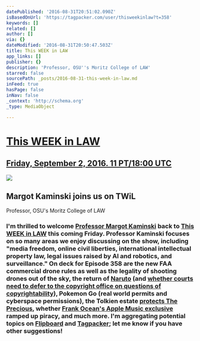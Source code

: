 ```yaml
---
datePublished: '2016-08-31T20:51:02.090Z'
isBasedOnUrl: 'https://tagpacker.com/user/thisweekinlaw?t=358'
keywords: []
related: []
author: []
via: {}
dateModified: '2016-08-31T20:50:47.503Z'
title: This WEEK in LAW
app_links: []
publisher: {}
description: 'Professor, OSU''s Moritz College of LAW'
starred: false
sourcePath: _posts/2016-08-31-this-week-in-law.md
inFeed: true
hasPage: false
inNav: false
_context: 'http://schema.org'
_type: MediaObject

---
```

# [This WEEK in LAW][0]

## [Friday, September 2, 2016\. 11 PT/18:00 UTC][1]

<article style=""><img src="https://s3-us-west-2.amazonaws.com/the-grid-img/p/59e4bcd12061be6e9c091eb7175586f361c59aae.jpg" /><h1>Margot Kaminski joins us on TWiL</h1><p>Professor, OSU's Moritz College of LAW</p></article>

### I'm thrilled to welcome [Professor Margot Kaminski][2] back to [This WEEK in LAW][0] this coming Friday. Professor Kaminski focuses on so many areas we enjoy discussing on the show, including "media freedom, online civil liberties, international intellectual property law, legal issues raised by AI and robotics, and surveillance." On deck for Episode 358 are the new FAA commercial drone rules as well as the legality of shooting drones out of the sky, the return of [Naruto][3] (and [whether courts need to defer to the copyright office on questions of copyrightability][4]), Pokemon Go (real world permits and cyberspace permissions), the Tolkien estate [protects The Precious][5], whether [Frank Ocean's Apple Music exclusive][6] ramped up piracy, and much more. I'm aggregating potential topics on [Flipboard][7] and [Tagpacker][8]; let me know if you have other suggestions!

[0]: http://twit.tv/twil "This WEEK in LAW"
[1]: http://twit.tv/live "Watch live 9/2/16, 11 PT/18:00 UTC"
[2]: http://moritzlaw.osu.edu/faculty/professor/margot-kaminski/ "Professor Margot Kaminski"
[3]: https://en.wikipedia.org/wiki/Monkey_selfie "Monkey selfie macaque"
[4]: http://www.scotusblog.com/case-files/cases/star-athletica-llc-v-varsity-brands-inc/ "Varsity Brands v. Star Athletica"
[5]: http://www.smh.com.au/victoria/fraud-of-the-rings-hits-back-at-tolkiens-estate-20160831-gr5huh.html "Fraud of the rings hits back at Tolkien's estate"
[6]: http://www.marketwatch.com/story/frank-ocean-cranks-up-the-apple-vs-spotify-beef-2016-08-26 "Frank Ocean cranks up the Apple vs. Spotify beef"
[7]: https://flipboard.com/@dhowell/this-week-in-law-696doq5my "Possible TWiL discussion topics"
[8]: https://tagpacker.com/user/thisweekinlaw?t=358 "TWiL 358 discussion points"